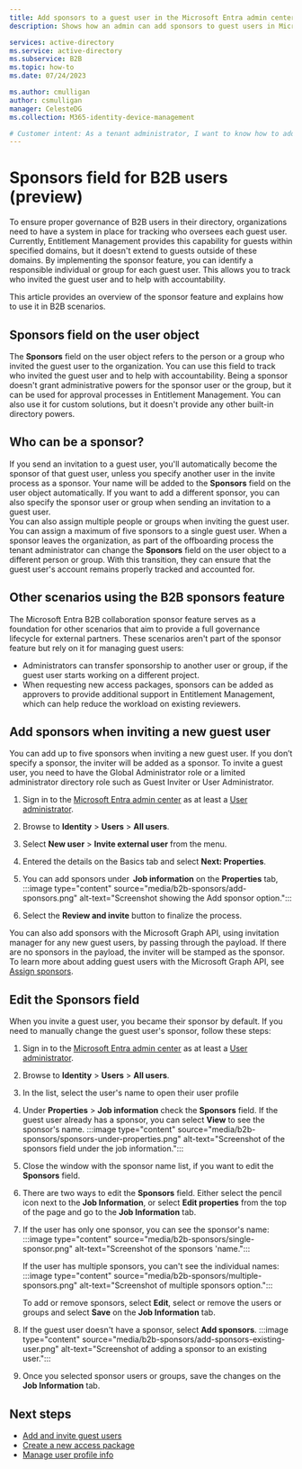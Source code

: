 ```yaml
---
title: Add sponsors to a guest user in the Microsoft Entra admin center - External ID (preview)
description: Shows how an admin can add sponsors to guest users in Microsoft Entra B2B collaboration.

services: active-directory
ms.service: active-directory
ms.subservice: B2B
ms.topic: how-to
ms.date: 07/24/2023

ms.author: cmulligan
author: csmulligan
manager: CelesteDG
ms.collection: M365-identity-device-management

# Customer intent: As a tenant administrator, I want to know how to add sponsors to guest users in Microsoft Entra External ID.
---
```

# Sponsors field for B2B users (preview)

To ensure proper governance of B2B users in their directory, organizations need to have a system in place for tracking who oversees each guest user. Currently, Entitlement Management provides this capability for guests within specified domains, but it doesn't extend to guests outside of these domains.
By implementing the sponsor feature, you can identify a responsible individual or group for each guest user. This allows you to track who invited the guest user and to help with accountability.

This article provides an overview of the sponsor feature and explains how to use it in B2B scenarios.

## Sponsors field on the user object

The **Sponsors** field on the user object refers to the person or a group who invited the guest user to the organization. You can use this field to track who invited the guest user and to help with accountability.
Being a sponsor doesn't grant administrative powers for the sponsor user or the group, but it can be used for approval processes in Entitlement Management. You can also use it for custom solutions, but it doesn't provide any other built-in directory powers.

## Who can be a sponsor?

If you send an invitation to a guest user, you'll automatically become the sponsor of that guest user, unless you specify another user in the invite process as a sponsor. Your name will be added to the **Sponsors** field on the user object automatically. If you want to add a different sponsor, you can also specify the sponsor user or group when sending an invitation to a guest user.  
You can also assign multiple people or groups when inviting the guest user. You can assign a maximum of five sponsors to a single guest user.
When a sponsor leaves the organization, as part of the offboarding process the tenant administrator can change the **Sponsors** field on the user object to a different person or group. With this transition, they can ensure that the guest user's account remains properly tracked and accounted for.

## Other scenarios using the B2B sponsors feature

The Microsoft Entra B2B collaboration sponsor feature serves as a foundation for other scenarios that aim to provide a full governance lifecycle for external partners. These scenarios aren't part of the sponsor feature but rely on it for managing guest users:

- Administrators can transfer sponsorship to another user or group, if the guest user starts working on a different project.
- When requesting new access packages, sponsors can be added as approvers to provide additional support in Entitlement Management, which can help reduce the workload on existing reviewers.

## Add sponsors when inviting a new guest user 

You can add up to five sponsors when inviting a new guest user. If you don’t specify a sponsor, the inviter will be added as a sponsor. To invite a guest user, you need to have the Global Administrator role or a limited administrator directory role such as Guest Inviter or User Administrator. 

1. Sign in to the [Microsoft Entra admin center](https://entra.microsoft.com) as at least a [User administrator](~/identity/role-based-access-control/permissions-reference.md#user-administrator).
1. Browse to **Identity** > **Users** > **All users**.
1. Select **New user** > **Invite external user** from the menu. 
1. Entered the details on the Basics tab and select **Next: Properties**. 
1. You can add sponsors under  **Job information** on the **Properties** tab, 
   :::image type="content" source="media/b2b-sponsors/add-sponsors.png" alt-text="Screenshot showing the Add sponsor option."::: 

1. Select the **Review and invite** button to finalize the process. 

You can also add sponsors with the Microsoft Graph API, using invitation manager for any new guest users, by passing through the payload. If there are no sponsors in the payload, the inviter will be stamped as the sponsor. To learn more about adding guest users with the Microsoft Graph API, see [Assign sponsors](/graph/api/user-post-sponsors).
 

## Edit the Sponsors field

When you invite a guest user, you became their sponsor by default. If you need to manually change the guest user's sponsor, follow these steps:

1. Sign in to the [Microsoft Entra admin center](https://entra.microsoft.com) as at least a [User administrator](~/identity/role-based-access-control/permissions-reference.md#user-administrator).
1. Browse to **Identity** > **Users** > **All users**.
4. In the list, select the user's name to open their user profile
5. Under **Properties** > **Job information** check the **Sponsors** field. If the guest user already has a sponsor, you can select **View** to see the sponsor's name.
   :::image type="content" source="media/b2b-sponsors/sponsors-under-properties.png" alt-text="Screenshot of the sponsors field under the job information.":::

6. Close the window with the sponsor name list, if you want to edit the **Sponsors** field.
7. There are two ways to edit the **Sponsors** field. Either select the pencil icon next to the **Job Information**, or select **Edit properties** from the top of the page and go to the **Job Information** tab.
8. If the user has only one sponsor, you can see the sponsor's name:
   :::image type="content" source="media/b2b-sponsors/single-sponsor.png" alt-text="Screenshot of the sponsors 'name.":::

   If the user has multiple sponsors, you can't see the individual names:
   :::image type="content" source="media/b2b-sponsors/multiple-sponsors.png" alt-text="Screenshot of multiple sponsors option.":::

   To add or remove sponsors, select **Edit**, select or remove the users or groups and select **Save** on the **Job Information** tab.

9. If the guest user doesn't have a sponsor, select **Add sponsors**. 
   :::image type="content" source="media/b2b-sponsors/add-sponsors-existing-user.png" alt-text="Screenshot of adding a sponsor to an existing user.":::

10. Once you selected sponsor users or groups, save the changes on the **Job Information** tab.

## Next steps

- [Add and invite guest users](add-users-administrator.md)
- [Create a new access package](../governance/entitlement-management-access-package-create.md)
- [Manage user profile info](~/fundamentals/how-to-manage-user-profile-info.md)

